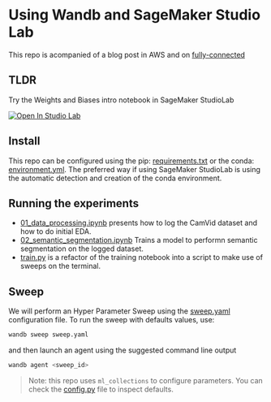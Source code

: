# Using Wandb and SageMaker Studio Lab

This repo is acompanied of a blog post in AWS and on [fully-connected](http://wandb.me/aws_studiolab)

## TLDR
Try the Weights and Biases intro notebook in SageMaker StudioLab

[![Open In Studio Lab](https://studiolab.sagemaker.aws/studiolab.svg)](https://studiolab.sagemaker.aws/import/github/wandb/SageMakerStudioLab/blob/main/Intro_to_Weights_&_Biases.ipynb)

## Install
This repo can be configured using the pip: [requirements.txt](requirements.txt) or the conda: [environment.yml](environment.yml). The preferred way if using SageMaker StudioLab is using the automatic detection and creation of the conda environment.

## Running the experiments
- [01_data_processing.ipynb](01_data_processing.ipynb) presents how to log the CamVid dataset and how to do initial EDA.
- [02_semantic_segmentation.ipynb](02_semantic_segmentation.ipynb) Trains a model to performn semantic segmentation on the logged dataset.
- [train.py](train.py) is a refactor of the training notebook into a script to make use of sweeps on the terminal.


## Sweep
We will perform an Hyper Parameter Sweep using the [sweep.yaml](sweep.yaml) configuration file. To run the sweep with defaults values, use:

```bash
wandb sweep sweep.yaml
```

and then launch an agent using the suggested command line output

```bash
wandb agent <sweep_id>
```

> Note: this repo uses `ml_collections` to configure parameters. You can check the [config.py](config.py) file to inspect defaults.
